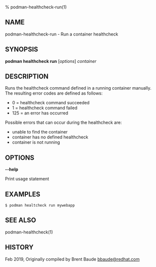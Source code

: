 % podman-healthcheck-run(1)

## NAME
podman\-healthcheck\-run - Run a container healthcheck

## SYNOPSIS
**podman healthcheck run** [*options*] *container*

## DESCRIPTION

Runs the healthcheck command defined in a running container manually.  The resulting error codes are defined
as follows:

* 0 = healthcheck command succeeded
* 1 = healthcheck command failed
* 125 = an error has occurred

Possible errors that can occur during the healthcheck are:
* unable to find the container
* container has no defined healthcheck
* container is not running

## OPTIONS
**--help**

Print usage statement


## EXAMPLES

```
$ podman healtcheck run mywebapp
```

## SEE ALSO
podman-healthcheck(1)

## HISTORY
Feb 2019, Originally compiled by Brent Baude <bbaude@redhat.com>
